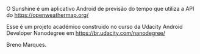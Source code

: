 O Sunshine é um aplicativo Android de previsão do tempo que utiliza a API do https://openweathermap.org/ 

Esse é um projeto académico construido no curso da Udacity Android Developer Nanodegree em https://br.udacity.com/nanodegree/


Breno Marques.